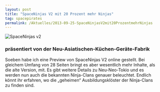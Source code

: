 ```yaml
---
layout: post
title: "SpaceNinjas V2 mit 20 Prozent mehr Ninjas"
tag: spacepirates
permalink: /Aktuelles/2013-09-25-SpaceNinjasV2mit20ProzentmehrNinjas
---
```


<img alt="SpaceNinjas v2" class="floatleft" src="{{ site.baseurl }}/assets/pics/spacepirates/gallery/diverses/tn2/spaceninjasv2.png"/>

### präsentiert von der Neu-Asiatischen-Küchen-Geräte-Fabrik

Soeben habe ich eine Preview von SpaceNinjas V2 online gestellt. Bei gleichem Umfang von 28 Seiten bringt es aber wesentlich mehr Inhalte, als die alte Version, mit. Es gibt weitere Details zu Neu-Neo-Tokio und es werden nun auch die bekannten Ninja-Clans genauer beleuchtet. Endlich könnt ihr erfahren, wo die &bdquo;geheimen&ldquo; Ausbildungsklöster der Ninja-Clans zu finden sind.


